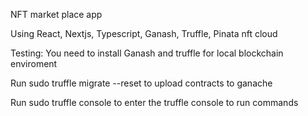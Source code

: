 NFT market place app

Using React, Nextjs, Typescript, Ganash, Truffle, Pinata nft cloud

Testing: You need to install Ganash and truffle for local blockchain enviroment

Run sudo truffle migrate --reset to upload contracts to ganache

Run sudo truffle console to enter the truffle console to run commands
